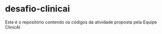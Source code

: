 # desafio-clinicai
Este é o repositório contendo os códigos da atividade proposta pela Equipe ClinicAI
